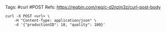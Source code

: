 Tags: #curl #POST
Refs: https://reqbin.com/req/c-d2nzjn3z/curl-post-body

```shell
curl -X POST <url> \
	-H "Content-Type: application/json" \
	-d '{"productionID": 18, "quality": 100}'
```